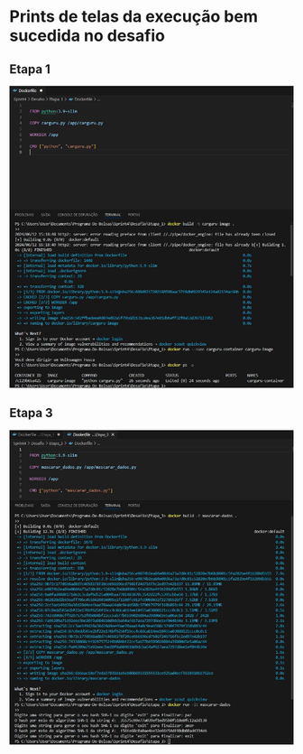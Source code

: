 # Prints de telas da execução bem sucedida no desafio

## Etapa 1

![Etapa 1](https://github.com/WendeldsCoelho/Programa-De-Bolsas-Compass-Uol/blob/main/assets/img/Sprint%204/Desafio/Comandos-Etapa_1.jpeg?raw=true)

## Etapa 3

![Etapa 3](https://github.com/WendeldsCoelho/Programa-De-Bolsas-Compass-Uol/blob/main/assets/img/Sprint%204/Desafio/Comandos-Etapa_3.jpeg?raw=true)
